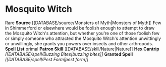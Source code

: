 ﻿---
id: '10'
name: Mosquito Witch
rarity: Rare
skill:
- '[[DATABASE/skill/Nature|Nature]]'
source: '[[DATABASE/source/Monsters of Myth|Monsters of Myth]]'
tradition:
- Primal
trait:
- '[[DATABASE/trait/Rare|Rare]]'
type: Witch Patron Theme

---
# Mosquito Witch

<span class="trait-rare item-trait">Rare</span>
**Source** [[DATABASE/source/Monsters of Myth|Monsters of Myth]]
Few in Shimmerford or elsewhere would be foolish enough to attempt to draw the Mosquito Witch's attention, but whether you're one of those foolish few or simply someone who attracted the Mosquito Witch's attention unwittingly or unwillingly, she grants you powers over insects and other arthropods.
**Spell List** primal
**Patron Skill** [[DATABASE/skill/Nature|Nature]]
**Hex Cantrip** _[[DATABASE/spell/Buzzing Bites|buzzing bites]]_
**Granted Spell** _[[DATABASE/spell/Pest Form|pest form]]_